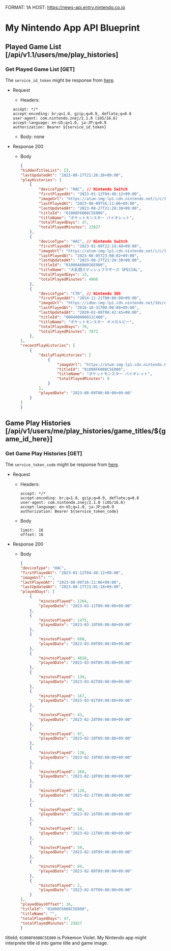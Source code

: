 FORMAT: 1A
HOST: https://news-api.entry.nintendo.co.jp

# My Nintendo App API Blueprint

## Played Game List [/api/v1.1/users/me/play_histories]
### Get Played Game List [GET]
The `service_id_token` might be response from [here](./NintendoAccountBlueprint.md#service-token-connect100apitoken).
+ Request
  + Headers: 
  ```
  accept: */*
  accept-encoding: br;q=1.0, gzip;q=0.9, deflate;q=0.8
  user-agent: com.nintendo.znej/2.1.0 (iOS/16.6)
  accept-language: en-US;q=1.0, ja-JP;q=0.9
  authorization: Bearer ${service_id_token}
  ```
  + Body: none
 
+ Response 200
  + Body
    ```json
    {
    "hiddenTitleList": [],
    "lastUpdatedAt": "2023-08-27T21:28:38+09:00",
    "playHistories": [
        {
            "deviceType": "HAC", // Nintendo Switch
            "firstPlayedAt": "2023-01-12T04:48:12+09:00",
            "imageUrl": "https://atum-img-lp1.cdn.nintendo.net/i/c/1427016279c04de0b080b8dd26e209e0_256",
            "lastPlayedAt": "2023-08-09T16:11:06+09:00",
            "lastUpdatedAt": "2023-08-27T21:28:38+09:00",
            "titleId": "01008F6008C5E000",
            "titleName": "ポケットモンスター バイオレット",
            "totalPlayedDays": 47,
            "totalPlayedMinutes": 23827
        },
        {
            "deviceType": "HAC", // Nintendo Switch
            "firstPlayedAt": "2023-01-09T22:19:48+09:00",
            "imageUrl": "https://atum-img-lp1.cdn.nintendo.net/i/c/1adfe782967548c99659c27c9a3bca56_256",
            "lastPlayedAt": "2023-08-05T23:08:02+09:00",
            "lastUpdatedAt": "2023-08-27T21:28:38+09:00",
            "titleId": "01006A800016E000",
            "titleName": "大乱闘スマッシュブラザーズ SPECIAL",
            "totalPlayedDays": 13,
            "totalPlayedMinutes": 4966
        },
        {
            "deviceType": "CTR", // Nintendo 3DS
            "firstPlayedAt": "2014-11-21T00:00:00+09:00",
            "imageUrl": "https://idbe-img-lp1.cdn.nintendo.net/3ds/c786ab5bc6abb9bbed66b20a5f1d5ca6.png",
            "lastPlayedAt": "2016-10-31T00:00:00+09:00",
            "lastUpdatedAt": "2020-02-08T08:42:45+09:00",
            "titleId": "000400000011C400",
            "titleName": "ポケットモンスター オメガルビー",
            "totalPlayedDays": 79,
            "totalPlayedMinutes": 7072
        },
    ],
    "recentPlayHistories": [
        {
            "dailyPlayHistories": [
                {
                    "imageUrl": "https://atum-img-lp1.cdn.nintendo.net/i/c/1427016279c04de0b080b8dd26e209e0_256",
                    "titleId": "01008F6008C5E000",
                    "titleName": "ポケットモンスター バイオレット",
                    "totalPlayedMinutes": 9
                }
            ],
            "playedDate": "2023-08-09T00:00:00+09:00"
        }
    ]
    }
    ```
  
## Game Play Histories [/api/v1/users/me/play_histories/game_titles/${game_id_here}]
### Get Game Play Histories [GET]
The `service_token_code` might be response from [here](./NintendoAccountBlueprint.md#service-token-connect100apitoken).
+ Request
  + Headers:
    ```
    accept: */* 
    accept-encoding: br;q=1.0, gzip;q=0.9, deflate;q=0.8
    user-agent: com.nintendo.znej/2.1.0 (iOS/16.6)
    accept-language: en-US;q=1.0, ja-JP;q=0.9
    authorization: Bearer ${service_token_code}
    ```
  + Body
    ```
    limit:  16
    offset: 16
    ```

+ Response 200
  + Body
    ```json
    {
    "deviceType": "HAC",
    "firstPlayedAt": "2023-01-12T04:48:12+09:00",
    "imageUrl": "",
    "lastPlayedAt": "2023-08-09T16:11:06+09:00",
    "lastUpdatedAt": "2023-08-27T21:01:18+09:00",
    "playedDays": [
        {
            "minutesPlayed": 1264,
            "playedDate": "2023-03-11T09:00:00+09:00"
        },
        {
            "minutesPlayed": 1475,
            "playedDate": "2023-03-10T09:00:00+09:00"
        },
        {
            "minutesPlayed": 688,
            "playedDate": "2023-03-09T09:00:00+09:00"
        },
        {
            "minutesPlayed": 4828,
            "playedDate": "2023-03-04T09:00:00+09:00"
        },
        {
            "minutesPlayed": 138,
            "playedDate": "2023-03-02T09:00:00+09:00"
        },
        {
            "minutesPlayed": 167,
            "playedDate": "2023-03-01T09:00:00+09:00"
        },
        {
            "minutesPlayed": 43,
            "playedDate": "2023-02-28T09:00:00+09:00"
        },
        {
            "minutesPlayed": 97,
            "playedDate": "2023-02-20T09:00:00+09:00"
        },
        {
            "minutesPlayed": 116,
            "playedDate": "2023-02-19T09:00:00+09:00"
        },
        {
            "minutesPlayed": 268,
            "playedDate": "2023-02-18T09:00:00+09:00"
        },
        {
            "minutesPlayed": 126,
            "playedDate": "2023-02-17T09:00:00+09:00"
        },
        {
            "minutesPlayed": 90,
            "playedDate": "2023-02-16T09:00:00+09:00"
        },
        {
            "minutesPlayed": 14,
            "playedDate": "2023-02-11T09:00:00+09:00"
        },
        {
            "minutesPlayed": 59,
            "playedDate": "2023-02-10T09:00:00+09:00"
        },
        {
            "minutesPlayed": 84,
            "playedDate": "2023-02-08T09:00:00+09:00"
        },
        {
            "minutesPlayed": 2,
            "playedDate": "2023-02-07T09:00:00+09:00"
        }
    ],
    "playedDaysOffset": 16,
    "titleId": "01008F6008C5E000",
    "titleName": "",
    "totalPlayedDays": 47,
    "totalPlayedMinutes": 23827
    }
    ```
titleId;  `01008F6008C5E000` is Pokemon Violet.
My Nintendo app might interprete title id into game title and game image.
